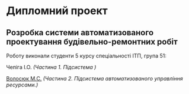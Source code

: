 # Дипломний проект
## Розробка системи автоматизованого проектування будівельно-ремонтних робіт
Роботу виконали студенти 5 курсу спеціальності ІТП, група 51:  

Чепіга І.О. *(Частина 1. Підсистема )* 

[Волосюк М.С.](https://plus.google.com/109236544541363424754/) *(Частина 2. Підсистема автоматизованого управління ресурсами.)*